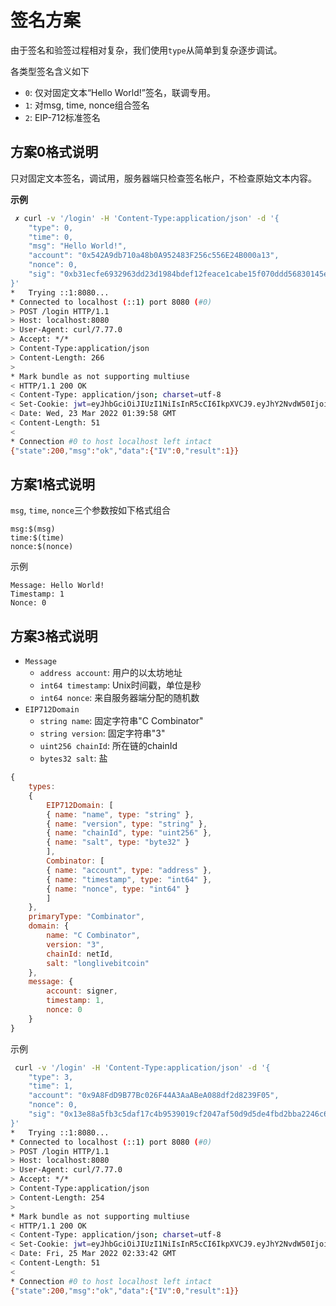 # 签名方案

由于签名和验签过程相对复杂，我们使用`type`从简单到复杂逐步调试。

各类型签名含义如下
- `0`: 仅对固定文本“Hello World!”签名，联调专用。
- `1`: 对msg, time, nonce组合签名
- `2`: EIP-712标准签名

## 方案0格式说明

只对固定文本签名，调试用，服务器端只检查签名帐户，不检查原始文本内容。

**示例**

```bash
 ✗ curl -v '/login' -H 'Content-Type:application/json' -d '{
    "type": 0,
    "time": 0,
    "msg": "Hello World!",
    "account": "0x542A9db710a48b0A952483F256c556E24B000a13",
    "nonce": 0,
    "sig": "0xb31ecfe6932963dd23d1984bdef12feace1cabe15f070ddd56830145ebc16ba0704d68d1e314b64c222ef7204f3ca886c583c739fed5f21c3984bff85aa323251c"
}'
*   Trying ::1:8080...
* Connected to localhost (::1) port 8080 (#0)
> POST /login HTTP/1.1
> Host: localhost:8080
> User-Agent: curl/7.77.0
> Accept: */*
> Content-Type:application/json
> Content-Length: 266
>
* Mark bundle as not supporting multiuse
< HTTP/1.1 200 OK
< Content-Type: application/json; charset=utf-8
< Set-Cookie: jwt=eyJhbGciOiJIUzI1NiIsInR5cCI6IkpXVCJ9.eyJhY2NvdW50IjoiMHg1NDJBOWRiNzEwYTQ4YjBBOTUyNDgzRjI1NmM1NTZFMjRCMDAwYTEzIiwiZXhwIjoxNjQ4NjA0Mzk4LCJvcmlnX2lhdCI6MTY0Nzk5OTU5OH0.ru7o2JsxDiS-mfttTsGOwp1XDfsrfHdn2GGuUT3hXm0; Path=/; Max-Age=604800
< Date: Wed, 23 Mar 2022 01:39:58 GMT
< Content-Length: 51
<
* Connection #0 to host localhost left intact
{"state":200,"msg":"ok","data":{"IV":0,"result":1}}
```

## 方案1格式说明

`msg`, `time`, `nonce`三个参数按如下格式组合
```
msg:$(msg)
time:$(time)
nonce:$(nonce)
```

示例
```
Message: Hello World!
Timestamp: 1
Nonce: 0
```

## 方案3格式说明

- `Message`
  - `address account`: 用户的以太坊地址
  - `int64 timestamp`: Unix时间戳，单位是秒
  - `int64 nonce`: 来自服务器端分配的随机数
- `EIP712Domain`
  - `string name`: 固定字符串"C Combinator"
  - `string version`: 固定字符串"3"
  - `uint256 chainId`: 所在链的chainId
  - `bytes32 salt`: 盐

```javascript
{
    types:
    {
        EIP712Domain: [
        { name: "name", type: "string" },
        { name: "version", type: "string" },
        { name: "chainId", type: "uint256" },
        { name: "salt", type: "byte32" }
        ],
        Combinator: [
        { name: "account", type: "address" },
        { name: "timestamp", type: "int64" },
        { name: "nonce", type: "int64" }
        ]
    },
    primaryType: "Combinator",
    domain: {
        name: "C Combinator",
        version: "3",
        chainId: netId,
        salt: "longlivebitcoin"
    },
    message: {
        account: signer,
        timestamp: 1,
        nonce: 0
    }
}
```

示例
```bash
 curl -v '/login' -H 'Content-Type:application/json' -d '{
    "type": 3,
    "time": 1,
    "account": "0x9A8FdD9B77Bc026F44A3AaABeA088df2d8239F05",
    "nonce": 0,
    "sig": "0x13e88a5fb3c5daf17c4b9539019cf2047af50d9d5de4fbd2bba2246c60ca9a761f8a2990caa32536ef0d9c707ff2536de89704684d756c5b485032facb666d3b1c"
}'
*   Trying ::1:8080...
* Connected to localhost (::1) port 8080 (#0)
> POST /login HTTP/1.1
> Host: localhost:8080
> User-Agent: curl/7.77.0
> Accept: */*
> Content-Type:application/json
> Content-Length: 254
>
* Mark bundle as not supporting multiuse
< HTTP/1.1 200 OK
< Content-Type: application/json; charset=utf-8
< Set-Cookie: jwt=eyJhbGciOiJIUzI1NiIsInR5cCI6IkpXVCJ9.eyJhY2NvdW50IjoiMHg5QThGZEQ5Qjc3QmMwMjZGNDRBM0FhQUJlQTA4OGRmMmQ4MjM5RjA1IiwiZXhwIjoxNjQ4NzgwNDIyLCJvcmlnX2lhdCI6MTY0ODE3NTYyMn0.hGUIUkP6Di5TvZsxBu5dLxe9Ge8OO6Sns4KDUhtCnP0; Path=/; Max-Age=604800
< Date: Fri, 25 Mar 2022 02:33:42 GMT
< Content-Length: 51
<
* Connection #0 to host localhost left intact
{"state":200,"msg":"ok","data":{"IV":0,"result":1}}
```
